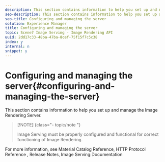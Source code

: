 ```yaml
---
description: This section contains information to help you set up and manage the Image Rendering Server.
seo-description: This section contains information to help you set up and manage the Image Rendering Server.
seo-title: Configuring and managing the server
solution: Experience Manager
title: Configuring and managing the server
topic: Scene7 Image Serving - Image Rendering API
uuid: 2dd17c33-48ba-47ba-8cef-75f15f7c5c38
index: y
internal: n
snippet: y
---
```


# Configuring and managing the server{#configuring-and-managing-the-server}

This section contains information to help you set up and manage the Image Rendering Server.

>[!NOTE] {class="- topic/note "}
>
>Image Serving must be properly configured and functional for correct functioning of Image Rendering.

For more information, see Material Catalog Reference, HTTP Protocol Reference , Release Notes, Image Serving Documentation 
